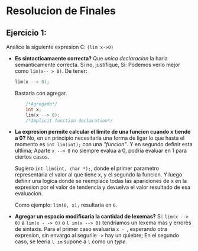 # Resolucion de Finales

## Ejercicio 1:

Analice la siguiente expresion C: `(lim x->0)`

- **Es sintacticamaente correcta?** Que *unica declaracion* la haria semanticamente correcta. Si no, justifique,
    Si: Podemos verlo mejor como `lim(x-- > 0)`.
    De tener:

    ```c
    lim(x --> 0);
    ```

    Bastaria con agregar.

    ```c
        /*Agregado*/
        int x;
        lim(x --> 0);
        /*Implicit function declaration*/
    ```

- **La expresion permite calcular el limite de una funcion cuando x tiende a 0?**
  No, en un principio necesitaria una forma de ligar lo que hasta el momento es `int lim(int);` con una *"funcion"*. Y en segundo definir esta ultlima; Aparte `x --> 0` no siempre evalua a 0, podria evaluar en 1 para ciertos casos.

  Sugiero `int lim(int, char *);`, donde el primer parametro representaria el valor al que tiene x, y el segundo la funcion. Y luego definir una logica donde se reemplace todas las apariciones de x en la expresion por el valor de tendencia y devuelva el valor resultado de esa evaluacion.

  Como ejemplo: `lim(0, x);` resultaria en `0`.

- **Agregar un espacio modificaria la cantidad de lexemas?**
  Si: `lim(x --> 0)` a `lim(x - -> 0)` o `l im(x --> 0)` tendriamos un lexema mas y errores de sintaxis. Para el primer caso evaluaria `x - `, esperando otra expresion, sin envargo al segurile `->` hay un quiebre; En el segundo caso, se leeria `l im` supone a `l` como un *type*.